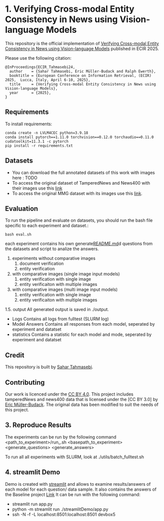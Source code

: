 # 1. Verifying Cross-modal Entity Consistency in News using Vision-language Models
This repository is the official implementation of [Verifying Cross-modal Entity Consistency in News using Vision-language Models](https://arxiv.org/abs/2501.11403) published in ECIR 2025.

Please use the following citation:
```
@InProceedings{ECIR_Tahmasebi24,
  author    = {Sahar Tahmasebi, Eric Müller-Budack and Ralph Ewerth},
  booktitle = {European Conference on Information Retrieval, (ECIR) 2025,  Lucca, Italy, April 6-10, 2025},
  title     = {Verifying Cross-modal Entity Consistency in News using Vision-language Models},
  year      = {2025},
}
```

## Requirements

To install requirements:
```
conda create -n LVLM4CEC python=3.9.18
conda install pytorch==1.11.0 torchvision==0.12.0 torchaudio==0.11.0 cudatoolkit=11.3.1 -c pytorch
pip install -r requirements.txt
```
## Datasets
- You can download the full annotated datasets of this work with images here : TODO
- To access the original dataset of TamperedNews and News400 with their images use this [link](https://data.uni-hannover.de/dataset/tamperednews-news400-ijmir21)
- To access the original MMG dataset with its images use this [link](https://link.springer.com/chapter/10.1007/978-3-031-28238-6_14).

## Evaluation
To run the pipeline and evaluate on datasets, you should run the bash file specific to each experiment and dataset.:
```
bash eval.sh
```
each experiment contains his own generate[README.md](..%2FCIKM%2FLVLM4FV%2FREADME.md)d questions from the datasets and script to analize the answers.
1. experiments without comparative images 
    1. document verification
    2. entity verification
2. with comparative images (single image input models)
    1. entity verification with single image
    2. entity verificaiton with multiple images
3. with comparative images (multi image input models)
    1. entity verification with single image
    2. entity verificaiton with multiple images

1.5. output
All generated output is saved in ./output. 

- Logs
Contains all logs from fulltest (SLURM log)
- Model Answers
    Contains all responses from each model, seperated by experiment and datatset
- statistics
    Contains a statistic for each model and mode, seperated by  experiment and datatset

## Credit
This repository is built by [Sahar Tahmasebi](https://github.com/sahartahmasebi). 

## Contributing

Our work is licenced under the [CC BY 4.0](https://creativecommons.org/licenses/by/4.0/). This project includes tamperedNews and news400 data that is licensed under the [CC BY 3.0] by [Eric Müller-Budack](https://data.uni-hannover.de/dataset/tamperednews-news400-ijmir21). The original data has been modified to suit the needs of this project.





## 3. Reproduce Results
The experiments can be run by the following command
<path_to_experiment>/run_<dataset>.sh <basepath_to_experiment> <generate_questions> <generate_answers>

To run all all experiments with SLURM, look at ./utils/batch_fulltest.sh


## 4. streamlit Demo
Demo is created with [streamlit](https://streamlit.io/) and allows to examine results/answers of each model for each question/ data sample. It also contains the answers of the Baseline project [Link](https://github.com/TIBHannover/cross-modal_entity_consistency)
It can be run with the following command: 
- streamlit run app.py
- python -m streamlit run ./streamlitDemo/app.py
- ssh -N -f -L localhost:8501:localhost:8501 devbox5